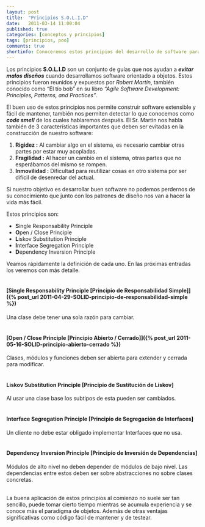 ```yaml
---
layout: post
title:  "Principios S.O.L.I.D"
date:   2011-03-14 11:00:04
published: true
categories: [conceptos y principios]
tags: [principios, poo]
comments: true
shortinfo: Conoceremos estos principios del desarrollo de software para crear sistemas óptimos.
---
```


Los principios **S.O.L.I.D** son un conjunto de guías que nos ayudan a _**evitar malos diseños**_ cuando desarrollamos software orientado a objetos. Estos principios fueron reunidos y expuestos por _Robert Martin_, también conocido como “El tío bob” en su libro _“Agile Software Development: Principles, Patterns, and Practices”_.

El buen uso de estos principios nos permite construir software extensible y fácil de mantener,  también nos permiten detectar lo que conocemos como _**code smell**_ de los cuales hablaremos después. El Sr. Martin nos habla también de 3 características importantes que deben ser evitadas en la construcción de nuestro software:

1. **Rigidez :** Al cambiar algo en el sistema, es necesario cambiar otras partes por estar muy acopladas.
2. **Fragilidad :** Al hacer un cambio en el sistema, otras partes que no esperábamos del mismo se rompen.
3. **Inmovilidad :** Dificultad para reutilizar cosas en otro sistema por ser difícil de desenredar del actual.

Si nuestro objetivo es desarrollar buen software no podemos perdernos de su conocimiento que junto con los patrones de diseño nos van a hacer la vida más fácil.

Estos principios son:

* **S**ingle Responsability Principle
* **O**pen / Close Principle
* **L**iskov Substitution Principle
* **I**nterface Segregation Principle
* **D**ependency Inversion Principle

Veamos rápidamente la definición de cada uno. En las próximas entradas los veremos con más detalle.<br/><br/>

#### [Single Responsability Principle [Principio de Responsabilidad Simple]]({% post_url 2011-04-29-SOLID-principio-de-responsabilidad-simple %})
Una clase debe tener una sola razón para cambiar.<br/><br/>

#### [Open / Close Principle [Principio Abierto / Cerrado]]({% post_url 2011-05-16-SOLID-principio-abierto-cerrado %})
Clases, módulos y funciones deben ser abierta para extender y cerrada para modificar.<br/><br/>

#### Liskov Substitution Principle [Principio de Sustitución de Liskov]
Al usar una clase base los subtipos de esta pueden ser cambiados.<br/><br/>

#### Interface Segregation Principle [Principio de Segregación de Interfaces]
Un cliente no debe estar obligado implementar Interfaces que no usa.<br/><br/>

#### Dependency Inversion Principle [Principio de Inversión de Dependencias]
Módulos de alto nivel no deben depender de módulos de bajo nivel. Las dependencias entre estos deben ser sobre abstracciones no sobre clases concretas.<br/><br/>

La buena aplicación de estos principios al comienzo no suele ser tan sencillo, puede tomar cierto tiempo mientras se acumula experiencia y se conoce más el paradigma de objetos. Además de otras ventajas significativas como código fácil de mantener y de testear.
